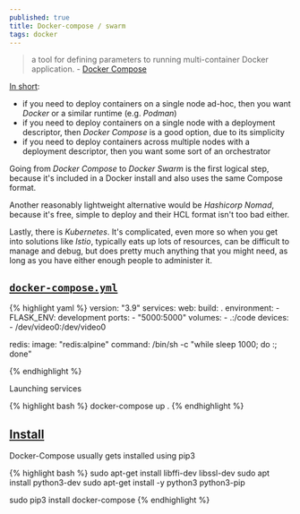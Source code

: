 ```yaml
---
published: true
title: Docker-compose / swarm
tags: docker
---
```

> a tool for defining parameters to running multi-container Docker application. - [Docker Compose](https://docs.docker.com/compose/)

[In short](https://news.ycombinator.com/item?id=34566379):
- if you need to deploy containers on a single node ad-hoc, then you want _Docker_ or a similar runtime (e.g. _Podman_)
- if you need to deploy containers on a single node with a deployment descriptor, then _Docker Compose_ is a good option, due to its simplicity
- if you need to deploy containers across multiple nodes with a deployment descriptor, then you want some sort of an orchestrator

Going from _Docker Compose_ to _Docker Swarm_ is the first logical step, because it's included in a Docker install and also uses the same Compose format.

Another reasonably lightweight alternative would be _Hashicorp Nomad_, because it's free, simple to deploy and their HCL format isn't too bad either.

Lastly, there is _Kubernetes_. It's complicated, even more so when you get into solutions like _Istio_, typically eats up lots of resources, can be difficult to manage and debug, but does pretty much anything that you might need, as long as you have either enough people to administer it.

## [`docker-compose.yml`](https://docs.docker.com/compose/gettingstarted/#step-3-define-services-in-a-compose-file)

{% highlight yaml %}
version: "3.9"
services:
  web:
    build: .
    environment:
      - FLASK_ENV: development
    ports:
      - "5000:5000"
    volumes:
      - .:/code
    devices:
   	  - /dev/video0:/dev/video0

  redis:
    image: "redis:alpine"
    command: /bin/sh -c "while sleep 1000; do :; done"

{% endhighlight %}

Launching services

{% highlight bash %}
docker-compose up .
{% endhighlight %}



## [Install](https://dev.to/elalemanyo/how-to-install-docker-and-docker-compose-on-raspberry-pi-1mo)
Docker-Compose usually gets installed using pip3

{% highlight bash %}
sudo apt-get install libffi-dev libssl-dev
sudo apt install python3-dev
sudo apt-get install -y python3 python3-pip

sudo pip3 install docker-compose
{% endhighlight %}

